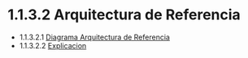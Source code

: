 # 1.1.3.2 Arquitectura de Referencia

- 1.1.3.2.1 [Diagrama Arquitectura de Referencia](https://github.com/F3liP3L/Software2-QuickJob-Documentacion/blob/5489f7235f2f794fd2038ee9e7121e44114de93c/desing-high-level/alternativa-de-solucion/arquitectura-de-referencia)
- 1.1.3.2.2 [Explicacion]()